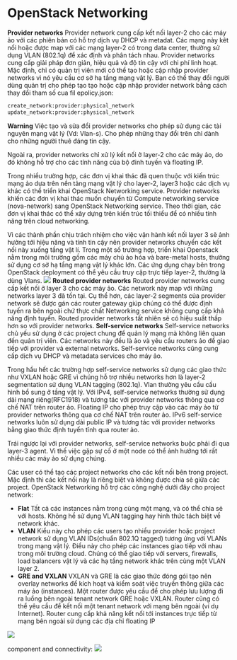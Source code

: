 # OpenStack Networking

**Provider networks**
Provider network cung cấp kết nối layer-2 cho các máy ảo với các phiên bản có hỗ trợ dịch vụ DHCP và metadat. Các mạng này kêt nối hoặc được map với các mạng layer-2 có trong data center, thường sử dụng VLAN (802.1q) để xác định và phân tách nhau.
Provider networks cung cấp giải pháp đơn giản, hiệu quả và độ tin cậy với chi phí linh hoạt. Mặc định, chỉ có quản trị viên mới có thể tạo hoặc cập nhập provider networks vì nó yêu cầu cơ sở hạ tầng mạng vật lý. Bạn có thể thay đổi người dùng quản trị cho phép tạo tạo hoặc cập nhập provider network bằng cách thay đổi tham số cua fil epolicy.json:
``` sh
create_network:provider:physical_network
update_network:provider:physical_network
```
**Warning**
Việc tạo và sửa đổi provider networks cho phép sử dụng các tài nguyên mạng vật lý (Vd: Vlan-s). Cho phép những thay đổi trên chỉ dành cho những người thuê đáng tin cậy.

Ngoài ra, provider networks chỉ xử lý kết nối ở layer-2 cho các máy ảo, do đó không hỗ trợ cho các tính năng của bộ đinh tuyến và floating IP.

Trong nhiều trường hợp, các đơn vị khai thác đã quen thuộc với kiến trúc mạng ảo dựa trên nền tảng mạng vật lý cho layer-2, layer3 hoặc các dịch vụ khác có thể triển khai OpenStack Networking service. Provider networks khiến các đơn vị khai thác muốn chuyển từ Compute networking service (nova-network) sang  OpenStack Networking service. Theo thời gian, các đơn vị khai thác có thể xây dựng trên kiến trúc tối thiểu để có nhiều tính năng trên cloud networking.

Vì các thành phần chịu trách nhiệm cho việc vận hành kết nối layer 3 sẽ ảnh hưởng tới hiệu năng và tính tin cậy nên provider networks chuyển các kết nối này xuống tầng vật lí.
Trong một số trường hợp, triển khai Openstack nằm trong môi trường gồm các máy chủ ảo hóa và bare-metal hosts, thường sử dụng cơ sở hạ tầng mạng vật lý khác lớn. Các ứng dụng chạy bên trong OpenStack deployment có thể yêu cầu truy cập trực tiếp layer-2, thường là dùng Vlans.
<img src="https://camo.githubusercontent.com/bd61ac32e5ef2ebd5c557271c7c129aa30ea5e20/687474703a2f2f692e696d6775722e636f6d2f514d67786171642e706e67">
**Routed provider networks**
Routed provider networks cung cấp kết nối ở layer 3 cho các máy ảo. Các network này map với những networks layer 3 đã tồn tại. Cụ thể hơn, các layer-2 segments của provider network sẽ được gán các router gateway giúp chúng có thể được định tuyến ra bên ngoài chứ thực chất Networking service không cung cấp khả năng định tuyến. Routed provider networks tất nhiên sẽ có hiệu suất thấp hơn so với provider networks.
**Self-service networks**
Self-service networks chủ yếu sử dụng ở các project chung để quản lý mạng mà không liên quan đến quản trị viên. Các networks này đều là ảo và yêu cầu routers ảo để giao tiếp với provider và external networks. Self-service networks cũng cung cấp dịch vụ DHCP và metadata services cho máy ảo.

Trong hầu hết các trường hợp self-service networks sử dụng các giao thức như VXLAN hoặc GRE vì chúng hỗ trợ nhiều networks hơn là layer-2 segmentation sử dụng VLAN tagging (802.1q). Vlan thường yêu cầu cầu hình bổ sung ở tầng vật lý.
Với IPv4, self-service networks thường sử dụng dải mạng riêng(RFC1918)  và tương tác với provider networks thông qua cơ chế NAT trên router ảo. Floating IP cho phép truy cập vào các máy ảo từ provider networks thông qua cơ chế NAT trên router ảo. IPv6 self-service networks luôn sử dụng dải public IP  và tương tác với provider networks bằng giao thức định tuyến tĩnh qua router ảo.

Trái ngược lại với provider networks, self-service networks buộc phải đi qua layer-3 agent. Vì thế việc gặp sự cố ở một node có thể ảnh hưởng tới rất nhiều các máy ảo sử dụng chúng.

Các user có thể tạo các project networks cho các kết nối bên trong project. Mặc định thì các kết nối này là riêng biệt và không được chia sẻ giữa các project. OpenStack Networking hỗ trợ các công nghệ dưới đây cho project network:
- **Flat** 
Tất cả các instances nằm trong cùng một mạng, và có thể chia sẻ với hosts. Không hề sử dụng VLAN tagging hay hình thức tách biệt về network khác.
- **VLAN**
Kiểu này cho phép các users tạo nhiều provider hoặc project network sử dụng VLAN IDs(chuẩn 802.1Q tagged) tương ứng với VLANs trong mạng vật lý. Điều này cho phép các instances giao tiếp với nhau trong môi trường cloud. Chúng có thể giao tiếp với servers, firewalls, load balancers vật lý và các hạ tầng network khác trên cùng một VLAN layer 2.
- **GRE and VXLAN**
VXLAN và GRE là các giao thức đóng gói tạo nên overlay networks để kích hoạt và kiểm soát việc truyền thông giữa các máy ảo (instances). Một router được yêu cầu để cho phép lưu lượng đi ra luồng bên ngoài tenant network GRE hoặc VXLAN. Router cũng có thể yêu cầu để kết nối một tenant network với mạng bên ngoài (ví dụ Internet). Router cung cấp khả năng kết nối tới instances trực tiếp từ mạng bên ngoài sử dụng các địa chỉ floating IP
<img src="http://i.imgur.com/He8ttC7.png">

component and connectivity:
<img src="https://docs.openstack.org/newton/networking-guide/_images/deploy-ovs-selfservice-compconn1.png">




